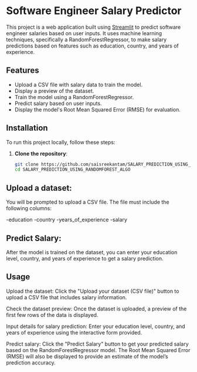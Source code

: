 # Software Engineer Salary Predictor

This project is a web application built using [Streamlit](https://streamlit.io/) to predict software engineer salaries based on user inputs. It uses machine learning techniques, specifically a RandomForestRegressor, to make salary predictions based on features such as education, country, and years of experience.

## Features

- Upload a CSV file with salary data to train the model.
- Display a preview of the dataset.
- Train the model using a RandomForestRegressor.
- Predict salary based on user inputs.
- Display the model's Root Mean Squared Error (RMSE) for evaluation.
  
## Installation

To run this project locally, follow these steps:

1. **Clone the repository**:

   ```bash
   git clone https://github.com/saisreekantam/SALARY_PREDICTION_USING_RANDOMFOREST_ALGO.git
   cd SALARY_PREDICTION_USING_RANDOMFOREST_ALGO
## Upload a dataset:
You will be prompted to upload a CSV file. The file must include the following columns:

-education
-country
-years_of_experience
-salary

## Predict Salary:
After the model is trained on the dataset, you can enter your education level, country, and years of experience to get a salary prediction.

## Usage
Upload the dataset:
Click the "Upload your dataset (CSV file)" button to upload a CSV file that includes salary information.

Check the dataset preview:
Once the dataset is uploaded, a preview of the first few rows of the data is displayed.

Input details for salary prediction:
Enter your education level, country, and years of experience using the interactive form provided.

Predict salary:
Click the "Predict Salary" button to get your predicted salary based on the RandomForestRegressor model. The Root Mean Squared Error (RMSE) will also be displayed to provide an estimate of the model’s prediction accuracy.


